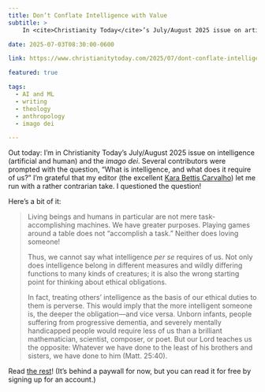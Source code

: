 ```yaml
---
title: Don’t Conflate Intelligence with Value
subtitle: >
    In <cite>Christianity Today</cite>’s July/August 2025 issue on artificial intelligence.

date: 2025-07-03T08:30:00-0600

link: https://www.christianitytoday.com/2025/07/dont-conflate-intelligence-with-value/

featured: true

tags:
  - AI and ML
  - writing
  - theology
  - anthropology
  - imago dei

---
```


Out today: I’m in Christianity Today’s July/August 2025 issue on intelligence (artificial and human) and the _imago dei_. Several contributors were prompted with the question, “What is intelligence, and what does it require of us?” I’m grateful that my editor (the excellent [Kara Bettis Carvalho][kara]) let me run with a rather contrarian take. I questioned the question!

[kara]: https://www.karabettis.com

Here’s a bit of it:

> Living beings and humans in particular are not mere task-accomplishing machines. We have greater purposes. Playing games around a table does not “accomplish a task.” Neither does loving someone!
>
> Thus, we cannot say what intelligence _per se_ requires of us. Not only does intelligence belong in different measures and wildly differing functions to many kinds of creatures; it is also the wrong starting point for thinking about ethical obligations.
>
> In fact, treating others’ intelligence as the basis of our ethical duties to them is perverse. This would imply that the more intelligent someone is, the deeper the obligation—and vice versa. Unborn infants, people suffering from progressive dementia, and severely mentally handicapped people would require less of us than a brilliant mathematician, scientist, composer, or poet. But our Lord teaches us the opposite: Whatever we have done to the least of his brothers and sisters, we have done to him (Matt. 25:40).

Read [the rest]({{link}})! (It’s behind a paywall for now, but you can read it for free by signing up for an account.)